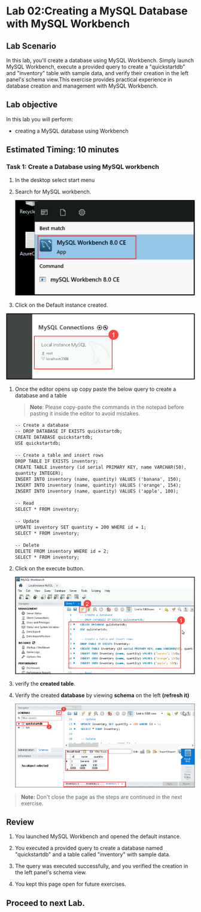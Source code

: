 # Lab 02:Creating a MySQL Database with MySQL Workbench

## Lab Scenario

In this lab, you'll create a database using MySQL Workbench. Simply launch MySQL Workbench, execute a provided query to create a "quickstartdb" and "inventory" table with sample data, and verify their creation in the left panel's schema view.This exercise provides practical experience in database creation and management with MySQL Workbench.

## Lab objective

In this lab you will perform:

+   creating a MySQL database using Workbench

## Estimated Timing: 10 minutes

### Task 1: Create a Database using MySQL workbench

1. In the desktop select start menu

1. Search for MySQL workbench.

   ![](Media/017.png)

1.  Click on the Default instance created.

   ![](Media/018.png)

1. Once the editor opens up copy paste the below query to create a database and a table

   >**Note**: Please copy-paste the commands in the notepad before pasting it inside the editor to avoid mistakes.  

     ```
     -- Create a database
     -- DROP DATABASE IF EXISTS quickstartdb;
     CREATE DATABASE quickstartdb;
     USE quickstartdb;
     
     -- Create a table and insert rows
     DROP TABLE IF EXISTS inventory;
     CREATE TABLE inventory (id serial PRIMARY KEY, name VARCHAR(50), quantity INTEGER);
     INSERT INTO inventory (name, quantity) VALUES ('banana', 150);
     INSERT INTO inventory (name, quantity) VALUES ('orange', 154);
     INSERT INTO inventory (name, quantity) VALUES ('apple', 100);
     
     -- Read
     SELECT * FROM inventory;
     
     -- Update
     UPDATE inventory SET quantity = 200 WHERE id = 1;
     SELECT * FROM inventory;
     
     -- Delete
     DELETE FROM inventory WHERE id = 2;
     SELECT * FROM inventory;
     
     ```
1. Click on the execute button.

   ![](Media/019.png)

1. verify the **created table**.

1. Verify the created **database** by viewing **schema** on the left **(refresh it)**

   ![](Media/five.png)
   
  >**Note:** Don't close the page as the steps are continued in the next exercise.

## Review

1. You launched MySQL Workbench and opened the default instance.

1. You executed a provided query to create a database named "quickstartdb" and a table called "inventory" with sample data.

1. The query was executed successfully, and you verified the creation in the left panel's schema view.

1. You kept this page open for future exercises.

## Proceed to next Lab.

